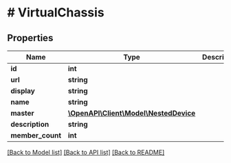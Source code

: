 # # VirtualChassis

## Properties

Name | Type | Description | Notes
------------ | ------------- | ------------- | -------------
**id** | **int** |  | [readonly]
**url** | **string** |  | [readonly]
**display** | **string** |  | [readonly]
**name** | **string** |  |
**master** | [**\OpenAPI\Client\Model\NestedDevice**](NestedDevice.md) |  | [optional]
**description** | **string** |  | [optional]
**member_count** | **int** |  | [readonly]

[[Back to Model list]](../../README.md#models) [[Back to API list]](../../README.md#endpoints) [[Back to README]](../../README.md)

